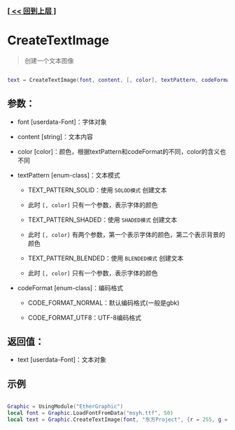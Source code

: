 ### [[ << 回到上层 ]](README.md)

# CreateTextImage

> 创建一个文本图像

```lua

text = CreateTextImage(font, content, [, color], textPattern, codeFormat)

```

## 参数：

+ font [userdata-Font]：字体对象

+ content [string]：文本内容

+ color [color]：颜色，根据textPattern和codeFormat的不同，color的含义也不同

+ textPattern [enum-class]：文本模式

    + TEXT_PATTERN_SOLID：使用 `SOLOD模式` 创建文本
    + 此时 `[, color]` 只有一个参数，表示字体的颜色

    + TEXT_PATTERN_SHADED：使用 `SHADED模式` 创建文本
    + 此时 `[, color]` 有两个参数，第一个表示字体的颜色，第二个表示背景的颜色

    + TEXT_PATTERN_BLENDED：使用 `BLENDED模式` 创建文本
    + 此时 `[, color]` 只有一个参数，表示字体的颜色

+ codeFormat [enum-class]：编码格式

    + CODE_FORMAT_NORMAL：默认编码格式(一般是gbk)

    + CODE_FORMAT_UTF8：UTF-8编码格式

## 返回值：

+ text [userdata-Font]：文本对象

## 示例

```lua

Graphic = UsingModule("EtherGraphic")
local font = Graphic.LoadFontFromData("msyh.ttf", 50)
local text = Graphic.CreateTextImage(font, "东方Project", {r = 255, g = 0, b = 0}, Graphic.TEXT_PATTERN_BLENDED, Graphic.CODE_FORMAT_UTF8)

```